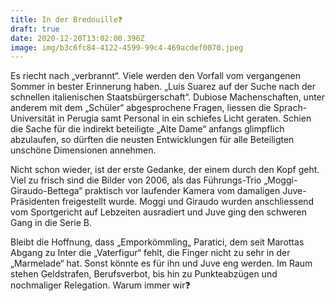```yaml
---
title: In der Bredouille❓
draft: true
date: 2020-12-20T13:02:00.396Z
image: img/b3c6fc84-4122-4599-99c4-469acdef0070.jpeg
---
```

Es riecht nach „verbrannt“. Viele werden den Vorfall vom vergangenen Sommer in bester Erinnerung haben. „Luis Suarez auf der Suche nach der schnellen italienischen Staatsbürgerschaft“. Dubiose Machenschaften, unter anderem mit dem „Schüler“ abgesprochene Fragen, liessen die Sprach-Universität  in Perugia samt Personal in ein schiefes Licht geraten. Schien die Sache für die indirekt beteiligte „Alte Dame“ anfangs glimpflich abzulaufen, so dürften die neusten Entwicklungen für alle Beteiligten unschöne Dimensionen annehmen.

Nicht schon wieder, ist der erste Gedanke, der einem durch den Kopf geht. Viel zu frisch sind die Bilder von 2006, als das Führungs-Trio „Moggi-Giraudo-Bettega“ praktisch  vor laufender Kamera vom damaligen Juve-Präsidenten freigestellt wurde. Moggi und Giraudo wurden anschliessend vom Sportgericht auf Lebzeiten ausradiert und Juve ging den schweren Gang in die Serie B. 

Bleibt die Hoffnung, dass „Emporkömmling„ Paratici, dem seit Marottas Abgang zu Inter die „Vaterfigur“ fehlt, die Finger nicht zu sehr in der „Marmelade“ hat. Sonst könnte es für ihn und Juve eng werden. Im Raum stehen Geldstrafen, Berufsverbot, bis hin zu Punkteabzügen und nochmaliger Relegation. Warum immer wir❓